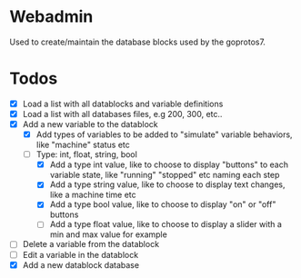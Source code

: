 # Webadmin

Used to create/maintain the database blocks used by the goprotos7.

# Todos

- [x] Load a list with all datablocks and variable definitions
- [x] Load a list with all databases files, e.g 200, 300, etc..
- [x] Add a new variable to the datablock
  - [x] Add types of variables to be added to "simulate" variable behaviors, like "machine" status etc
  - [ ] Type: int, float, string, bool
    - [x] Add a type int value, like to choose to display "buttons" to each variable state, like "running" "stopped" etc naming each step
    - [x] Add a type string value, like to choose to display text changes, like a machine time etc
    - [x] Add a type bool value, like to choose to display "on" or "off" buttons
    - [ ] Add a type float value, like to choose to display a slider with a min and max value for example
- [ ] Delete a variable from the datablock
- [ ] Edit a variable in the datablock
- [x] Add a new datablock database
